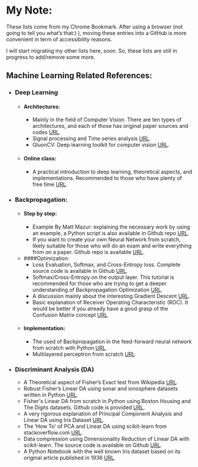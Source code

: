 
# My Note:
These lists come from my Chrome Bookmark. After using a browser (not going to tell you what’s that:) ), moving these entries into a GitHub is more convenient in term of accessibility reasons.

I will start migrating my other lists here, soon. So, these lists are still in progress to add/remove some more.

## Machine Learning Related References:
- ### Deep Learning
    * #### Architectures:
        - Mainly in the field of Computer Vision. There are ten types of architectures, and each of those has original paper sources and codes  [URL](https://www.analyticsvidhya.com/blog/2017/08/10-advanced-deep-learning-architectures-data-scientists "URL").
        - Signal processing and Time series analysis [URL](https://medium.com/alexrachnog/deep-learning-the-final-frontier-for-signal-processing-and-time-series-analysis-734307167ad6 "URL").
        - GluonCV: Deep learning toolkit for computer vision [URL](https://medium.com/apache-mxnet/gluoncv-deep-learning-toolkit-for-computer-vision-9218a907e8da "URL").
    * #### Online class:
        - A practical introduction to deep learning, theoretical aspects, and implementations. Recommended to those who have plenty of free time [URL](https://courses.d2l.ai/berkeley-stat-157/syllabus.html "URL").
* ### Backpropagation:
    * #### Step by step:
        - Example By Matt Mazur: explaining the necessary work by using an example, a Python script is also available in Github repo [URL](https://mattmazur.com/2015/03/17/a-step-by-step-backpropagation-example/ "URL").
        - If you want to create your own Neural Network from scratch, likely suitable for those who will do an exam and write everything from on a paper. Github repo is available [URL](https://medium.com/14prakash/back-propagation-is-very-simple-who-made-it-complicated-97b794c97e5c "URL").
    * ####Optimization:
        - Loss Evaluation, Softmax, and Cross-Entropy loss. Complete source code is available in Github [URL](https://deepnotes.io/softmax-crossentropy "URL").
        - Softmax/Cross-Entropy on the output layer. This tutorial is recommended for those who are trying to get a deeper understanding of Backpropagation Optimization [URL](https://stats.stackexchange.com/questions/235528/backpropagation-with-softmax-cross-entropy "URL").
        - A discussion mainly about the interesting Gradient Descent [URL](http://mccormickml.com/2014/03/04/gradient-descent-derivation/ "URL").
        - Basic explanation of Receiver Operating Characteristic (ROC). It would be better if you already have a good grasp of the Confusion Matrix concept [URL](https://medium.com/greyatom/lets-learn-about-auc-roc-curve-4a94b4d88152 "URL").
    * #### Implementation:
        - The used of Backpropagation in the feed-forward neural network from scratch with Python [URL](https://machinelearningmastery.com/implement-backpropagation-algorithm-scratch-python/ "URL").
        - Multilayered perceptron from scratch [URL](https://gluon.mxnet.io/chapter03_deep-neural-networks/mlp-scratch.html "URL")
* ### Discriminant Analysis (DA)
    * A Theoretical aspect of Fisher’s Exact test from Wikipedia [URL](https://en.wikipedia.org/wiki/Fisher%27s_exact_test "URL").
    * Robust Fisher’s Linear DA using sonar and ionosphere datasets written in Python [URL](https://github.com/liuchen11/RobustFisherLDA "URL").
    * Fisher's Linear DA from scratch in Python using Boston Housing and The Digits datasets. Github code is provided [URL](http://goelhardik.github.io/2016/10/04/fishers-lda/ "URL").
    * A very rigorous explanation of Principal Component Analysis and Linear DA using Iris Dataset [URL](http://sebastianraschka.com/Articles/2014_python_lda.html "URL").
    * The ‘How To' of PCA and Linear DA using scikit-learn from stackoverflow.com [URL](https://stackoverflow.com/questions/31107945/how-to-perform-prediction-with-lda-linear-discriminant-in-scikit-learn "URL").
    * Data compression using Dimensionality Reduction of Linear DA with scikit-learn. The source code is available on Github [URL](https://www.bogotobogo.com/python/scikit-learn/scikit_machine_learning_Data_Compresssion_via_Dimensionality_Reduction_2_Linear_Discriminant_Analysis.php "URL").
    * A Python Notebook with the well known Iris dataset based on its original  article published in 1936 [URL](https://github.com/danilobellini/scientific-literature "URL").
